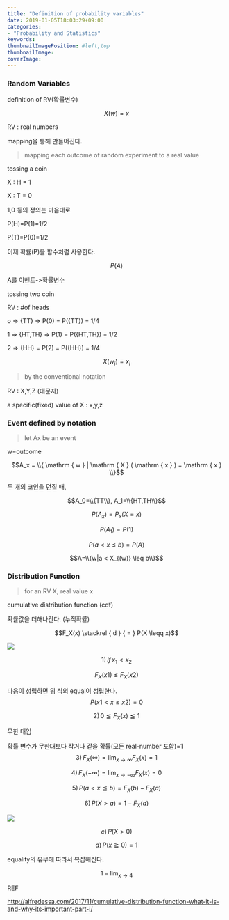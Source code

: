 ```yaml
---
title: "Definition of probability variables"
date: 2019-01-05T18:03:29+09:00
categories:
- "Probability and Statistics"
keywords:
thumbnailImagePosition: #left,top
thumbnailImage: 
coverImage: 
---
```


### Random Variables

definition of RV(확률변수)

$$X(w)=x$$

RV : real numbers

mapping을 통해 만들어진다.

> mapping each outcome of random experiment to a real value 

tossing a coin 

X : H = 1

X : T = 0

1,0 등의 정의는 마음대로 

P(H)=P(1)=1/2

P(T)=P(0)=1/2

이제 확률(P)을 함수처럼 사용한다.

$$P(A)$$

A를 이벤트->확률변수

tossing two coin

RV : #of heads

o => {TT} => P(0) = P({TT}) = 1/4

1 => {HT,TH} => P(1) = P({HT,TH}) = 1/2

2 => {HH} = P(2) = P({HH}) = 1/4

$$X(w_i)=x_i$$

> by the conventional notation

RV : X,Y,Z (대문자)

a specific(fixed) value of X : x,y,z

### Event defined by notation

> let Ax be an event

w=outcome

$$A_x = \\{ \mathrm { w } | \mathrm { X } ( \mathrm { x } ) = \mathrm { x } \\}$$

두 개의 코인을 던질 때,

$$A_0=\\{TT\\}, A_1=\\{HT,TH\\}$$

$$P(A_x)=P_x(X=x)$$

$$P(A_1)=P(1)$$

$$P(a< x \leq b)=P(A)$$

$$A=\\{w|a < X_{(w)} \leq b\\}$$

<script type="math/tex; mode=display">
P(X \leq 1) = P(\{TT,HT,TH\})= 3/4 
</script>

### Distribution Function

> for an RV X, real value x

cumulative distribution function (cdf)

확률값을 더해나간다. (누적확률)

$$F_X(x) \stackrel { d } { = } P(X \leqq x)$$

![](https://i2.wp.com/alfredessa.com/wp-content/uploads/2017/11/elitecdf.png)

$$1)\, if\,x_1< x_2$$

$$F_X(x1) \leq F_X(x2)$$

다음이 성립하면 위 식의 equal이 성립한다.
$$P(x1 < x \leq x2)=0$$

$$2)\, 0 \leqq F_X(x) \leqq 1$$

무한 대입

확률 변수가 무한대보다 작거나 같을 확률(모든 real-number 포함)=1
$$3)\,F_X(\infty)=\lim _ { x \rightarrow \infty }F_X(x)=1$$

$$4)\,F_X(-\infty)=\lim _ { x \rightarrow -\infty }F_X(x)=0$$

$$5)\,P(a< x \leqq b) = F_X(b)-F_X(a)$$

$$6)\,P(X>a) = 1-F_X(a)$$

<script type="math/tex; mode=display">
a)\,F _ { x } ( x ) = \left\{ \begin{array} { c c } { 0 , } & { x < 0 } \\ { x + \frac { 1 } { 2 } , } & { 0 \leqq x \leq \frac { 1 } { 2 } } \\ { 1 , } & { x > \frac { 1 } { 2 } } \end{array} \right.
</script>

![](https://drive.google.com/uc?id=1idy3jzCQrfdiHOu6GNDL_VuBEmGKosOu)

<script type="math/tex; mode=display">
b)\,P( X > 1/4)
</script>

<script type="math/tex; mode=display">
=1-P(X \leqq 1/4)
</script>

<script type="math/tex; mode=display">
=1-F_X(1/4)=1-3/4=1/4
</script>

$$c)\,P(X>0)$$

<script type="math/tex; mode=display">
=1-F_X(0)=1-1/2=1/2
</script>

$$d)\,P(x \geqq 0)=1$$

<script type="math/tex; mode=display">
P(X=0)=1/2
</script>

equality의 유무에 따라서 복잡해진다.

<script type="math/tex; mode=display">
P(X \geqq 1/4)
</script>

<script type="math/tex; mode=display">
=1-P(x<1/4)
</script>

$$1-\lim _ { x \rightarrow 4 }$$

<script type="math/tex; mode=display">
F_X(x)=1/4
</script>


REF

http://alfredessa.com/2017/11/cumulative-distribution-function-what-it-is-and-why-its-important-part-i/
